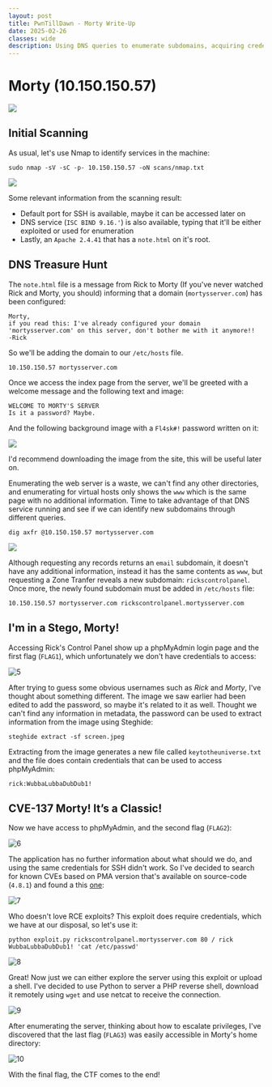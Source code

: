 ```yaml
---
layout: post
title: PwnTillDawn - Morty Write-Up
date: 2025-02-26
classes: wide
description: Using DNS queries to enumerate subdomains, acquiring credentials from images through steganography to access phpMyAdmin and exploring known CVEs to acquire shell and set foothold inside the target server.
---
```


# Morty (10.150.150.57)

![](/home/rebellion/CTF/PTD/Morty/evidence/1.png)



## Initial Scanning

As usual, let's use Nmap to identify services in the machine:

```shell
sudo nmap -sV -sC -p- 10.150.150.57 -oN scans/nmap.txt
```

![](/home/rebellion/blog/jlowborn.github.io/assets/img/post/pwntilldawn_morty/2.png)

Some relevant information from the scanning result:

- Default port for SSH is available, maybe it can be accessed later on
- DNS service (`ISC BIND 9.16.'`) is also available, typing that it'll be either exploited or used for enumeration
- Lastly, an `Apache 2.4.41` that has a `note.html` on it's root.



## DNS Treasure Hunt

The `note.html` file is a message from Rick to Morty (If you've never watched Rick and Morty, you should) informing that a domain (`mortysserver.com`) has been configured:

```
Morty,
if you read this: I've already configured your domain 'mortysserver.com' on this server, don't bother me with it anymore!!
-Rick
```

So we'll be adding the domain to our `/etc/hosts` file.

```
10.150.150.57 mortysserver.com
```

Once we access the index page from the server, we'll be greeted with a welcome message and the following text and image:

```
WELCOME TO MORTY'S SERVER
Is it a password? Maybe.
```

And the following background image with a `Fl4sk#!` password written on it:

![](/home/rebellion/blog/jlowborn.github.io/assets/img/post/pwntilldawn_morty/3.png)

I'd recommend downloading the image from the site, this will be useful later on.

Enumerating the web server is a waste, we can't find any other directories, and enumerating for virtual hosts only shows the `www` which is the same page with no additional information. Time to take advantage of that DNS service running and see if we can identify new subdomains through different queries.

```shell
dig axfr @10.150.150.57 mortysserver.com
```

![](/home/rebellion/blog/jlowborn.github.io/assets/img/post/pwntilldawn_morty/4.png)

Although requesting any records returns an `email` subdomain, it doesn't have any additional information, instead it has the same contents as `www`, but requesting a Zone Tranfer reveals a new subdomain: `rickscontrolpanel`. Once more, the newly found subdomain must be added in `/etc/hosts` file:

```
10.150.150.57 mortysserver.com rickscontrolpanel.mortysserver.com
```



## I'm in a Stego, Morty!

Accessing Rick's Control Panel show up a phpMyAdmin login page and the first flag (`FLAG1`), which unfortunately we don't have credentials to access:

![5](/home/rebellion/blog/jlowborn.github.io/assets/img/post/pwntilldawn_morty/5.png)

After trying to guess some obvious usernames such as *Rick* and *Morty*, I've thought about something different. The image we saw earlier had been edited to add the password, so maybe it's related to it as well. Thought we can't find any information in metadata, the password can be used to extract information from the image using Steghide:

```shell
steghide extract -sf screen.jpeg
```

Extracting from the image generates a new file called `keytotheuniverse.txt` and the file does contain credentials that can be used to access phpMyAdmin:

```
rick:WubbaLubbaDubDub1!
```



## CVE-137 Morty! It’s a Classic!

Now we have access to phpMyAdmin, and the second flag (`FLAG2`):

![6](/home/rebellion/blog/jlowborn.github.io/assets/img/post/pwntilldawn_morty/6.png)

The application has no further information about what should we do, and using the same credentials for SSH didn't work. So I've decided to search for known CVEs based on PMA version that's available on source-code (`4.8.1`) and found a this [one](https://www.exploit-db.com/exploits/50457):

![7](/home/rebellion/blog/jlowborn.github.io/assets/img/post/pwntilldawn_morty/7.png)

Who doesn't love RCE exploits? This exploit does require credentials, which we have at our disposal, so let's use it:

```shell
python exploit.py rickscontrolpanel.mortysserver.com 80 / rick WubbaLubbaDubDub1! 'cat /etc/passwd'
```

![8](/home/rebellion/blog/jlowborn.github.io/assets/img/post/pwntilldawn_morty/8.png)

Great! Now just we can either explore the server using this exploit or upload a shell. I've decided to use Python to server a PHP reverse shell, download it remotely using `wget` and use netcat to receive the connection.

![9](/home/rebellion/blog/jlowborn.github.io/assets/img/post/pwntilldawn_morty/9.png)

After enumerating the server, thinking about how to escalate privileges, I've discovered that the last flag (`FLAG3`) was easily accessible in Morty's home directory:

![10](/home/rebellion/blog/jlowborn.github.io/assets/img/post/pwntilldawn_morty/10.png)

With the final flag, the CTF comes to the end!